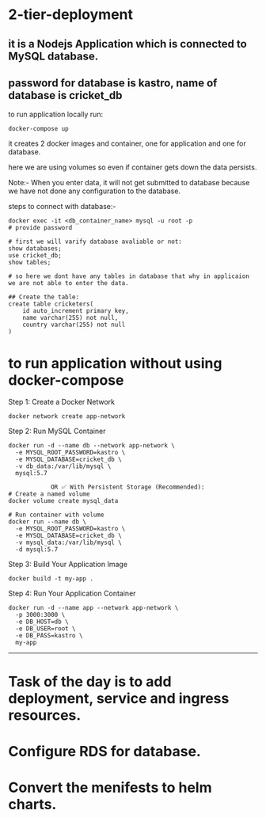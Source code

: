 # 2-tier-deployment
## it is a Nodejs Application which is connected to MySQL database.
## password for database is kastro, name of database is cricket_db

to run application locally run:
```
docker-compose up
```
it creates 2 docker images and container, one for application and one for database.

here we are using volumes so even if container gets down the data persists.

Note:- When you enter data, it will not get submitted to database because we have not done any configuration to the database.

steps to connect with database:-
```
docker exec -it <db_container_name> mysql -u root -p
# provide password

# first we will varify database avaliable or not:
show databases;
use cricket_db;
show tables;

# so here we dont have any tables in database that why in applicaion we are not able to enter the data.

## Create the table:
create table cricketers(
    id auto_increment primary key,
    name varchar(255) not null,
    country varchar(255) not null
)
```
# to run application without using docker-compose
Step 1: Create a Docker Network
```
docker network create app-network
```
Step 2: Run MySQL Container
```
docker run -d --name db --network app-network \
  -e MYSQL_ROOT_PASSWORD=kastro \
  -e MYSQL_DATABASE=cricket_db \
  -v db_data:/var/lib/mysql \
  mysql:5.7

            OR ✅ With Persistent Storage (Recommended):
# Create a named volume
docker volume create mysql_data

# Run container with volume
docker run --name db \
  -e MYSQL_ROOT_PASSWORD=kastro \
  -e MYSQL_DATABASE=cricket_db \
  -v mysql_data:/var/lib/mysql \
  -d mysql:5.7
```
Step 3: Build Your Application Image
```
docker build -t my-app .
```
Step 4: Run Your Application Container
```
docker run -d --name app --network app-network \
  -p 3000:3000 \
  -e DB_HOST=db \
  -e DB_USER=root \
  -e DB_PASS=kastro \
  my-app
```

------------------------------------------

# Task of the day is to add deployment, service and ingress resources.

# Configure RDS for database.

# Convert the menifests to helm charts.

